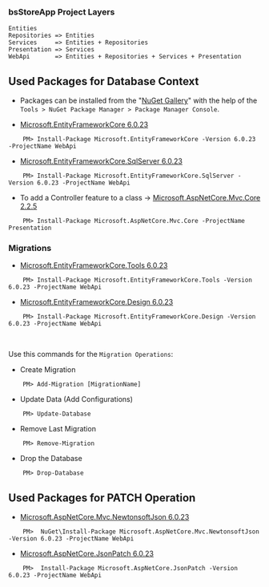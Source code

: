 ### bsStoreApp Project Layers
    Entities
    Repositories => Entities
    Services     => Entities + Repositories
    Presentation => Services
    WebApi       => Entities + Repositories + Services + Presentation

## Used Packages for Database Context

- Packages can be installed from the "[NuGet Gallery](https://www.nuget.org/packages/Microsoft.AspNet.Identity.Core)" with the help of the `Tools > NuGet Package Manager > Package Manager Console`.

- [Microsoft.EntityFrameworkCore 6.0.23](https://www.nuget.org/packages/Microsoft.EntityFrameworkCore)
```
    PM> Install-Package Microsoft.EntityFrameworkCore -Version 6.0.23 -ProjectName WebApi
```
- [Microsoft.EntityFrameworkCore.SqlServer 6.0.23](https://www.nuget.org/packages/Microsoft.EntityFrameworkCore.SqlServer)
```
    PM> Install-Package Microsoft.EntityFrameworkCore.SqlServer -Version 6.0.23 -ProjectName WebApi
```

- To add a Controller feature to a class -> [Microsoft.AspNetCore.Mvc.Core 2.2.5](https://www.nuget.org/packages/Microsoft.AspNetCore.Mvc.Core)
```
    PM> Install-Package Microsoft.AspNetCore.Mvc.Core -ProjectName Presentation
```

### Migrations
- [Microsoft.EntityFrameworkCore.Tools 6.0.23](https://www.nuget.org/packages/Microsoft.EntityFrameworkCore.Tools)
```
    PM> Install-Package Microsoft.EntityFrameworkCore.Tools -Version 6.0.23 -ProjectName WebApi
```
- [Microsoft.EntityFrameworkCore.Design 6.0.23](https://www.nuget.org/packages/Microsoft.EntityFrameworkCore.Design)
```
    PM> Install-Package Microsoft.EntityFrameworkCore.Design -Version 6.0.23 -ProjectName WebApi
```
<br/>

Use this commands for the `Migration Operations`:
- Create Migration
```
    PM> Add-Migration [MigrationName]
```
- Update Data   (Add Configurations)
```
    PM> Update-Database
```
- Remove Last Migration
```
    PM> Remove-Migration
```
- Drop the Database
```
    PM> Drop-Database
```

## Used Packages for PATCH Operation
- [Microsoft.AspNetCore.Mvc.NewtonsoftJson 6.0.23](https://www.nuget.org/packages/Microsoft.AspNetCore.Mvc.NewtonsoftJson/7.0.12)
```
    PM>  NuGet\Install-Package Microsoft.AspNetCore.Mvc.NewtonsoftJson -Version 6.0.23 -ProjectName WebApi
```
- [Microsoft.AspNetCore.JsonPatch 6.0.23](https://www.nuget.org/packages/Microsoft.AspNetCore.JsonPatch)
```
    PM>  Install-Package Microsoft.AspNetCore.JsonPatch -Version 6.0.23 -ProjectName WebApi
```
